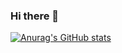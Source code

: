 ### Hi there 👋

[![Anurag's GitHub stats](https://github-readme-stats.vercel.app/api?username=kevios12&show_icons=true)](https://github.com/anuraghazra/github-readme-stats)

<!--
**kevios12/kevios12** is a ✨ _special_ ✨ repository because its `README.md` (this file) appears on your GitHub profile.

Here are some ideas to get you started:

- 🔭 I’m currently working on ...
- 🌱 I’m currently learning ...
- 👯 I’m looking to collaborate on ...
- 🤔 I’m looking for help with ...
- 💬 Ask me about ...
- 📫 How to reach me: ...
- 😄 Pronouns: ...
- ⚡ Fun fact: ...
-->
